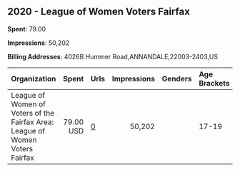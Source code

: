 ## 2020 - League of Women Voters Fairfax 
**Spent**: 79.00

**Impressions**: 50,202

**Billing Addresses**: 4026B Hummer Road,ANNANDALE,22003-2403,US

|Organization|Spent|Urls|Impressions|Genders|Age Brackets|Country Codes|
|:---|---:|:---|---:|:---|:---|:---|
|League of Women of Voters of the Fairfax Area: League of Women Voters Fairfax|79.00 USD|[0](https://www.snap.com/political-ads/asset/3e80ff23ab638671399ebfbc89c325f655d243bffa83617080f0ab0c9a70472c?mediaType=jpeg)|50,202||17-19|united states|
